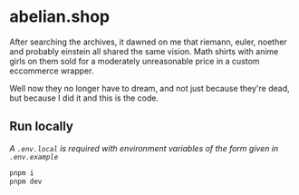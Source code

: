 # abelian.shop 
After searching the archives, it dawned on me that riemann, euler, noether and probably einstein all shared the same vision. Math shirts with anime girls on them sold for a moderately unreasonable price in a custom eccommerce wrapper.

Well now they no longer have to dream, and not just because they're dead, but because I did it and this is the code.

## Run locally

*A `.env.local` is required with environment variables of the form given in `.env.example`*

```bash
pnpm i
pnpm dev
```